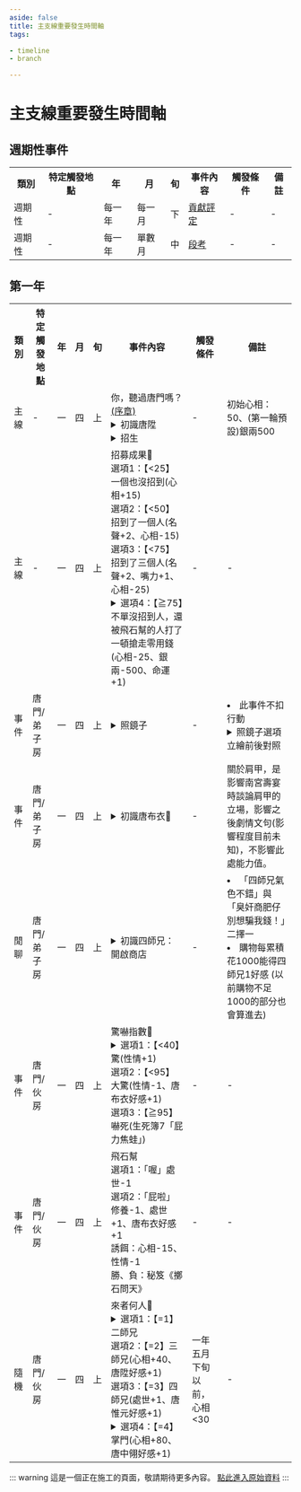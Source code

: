 ```yaml
---
aside: false
title: 主支線重要發生時間軸
tags:

- timeline
- branch

---
```


# 主支線重要發生時間軸

<div class="timeline-container">

## 週期性事件

<table class="timeline-table">
    <tr class="timeline-header">
        <th>類別</th>
        <th>特定觸發地點</th>
        <th>年</th>
        <th>月</th>
        <th>旬</th>
        <th>事件內容</th>
        <th>觸發條件</th>
        <th>備註</th>
    </tr>
<tr>
    <td>週期性</td>
    <td>-</td>
    <td>每一年</td>
    <td>每一月</td>
    <td>下</td>
    <td><a href="https://forum.gamer.com.tw/Co.php?bsn=73317&sn=259" target="_blank">貢獻評定</a><!---TODO 花時間再把貢獻機制獨立出來寫--></td>
    <td>-</td>
    <td>-</td>
</tr>
<tr>
    <td>週期性</td>
    <td>-</td>
    <td>每一年</td>
    <td>單數月</td>
    <td>中</td>
    <td><a href="https://forum.gamer.com.tw/Co.php?bsn=73317&sn=260" target="_blank">段考</a></td>
    <td>-</td>
    <td>-</td>
</tr>
</table>
</div>

<div class="timeline-container">

## 第一年

<table class="timeline-table">
    <tr class="timeline-header">
        <th>類別</th>
        <th>特定觸發地點</th>
        <th>年</th>
        <th>月</th>
        <th>旬</th>
        <th>事件內容</th>
        <th>觸發條件</th>
        <th>備註</th>
    </tr>
<tr>
    <td>主線</td>
    <td>-</td>
    <td>一</td>
    <td>四</td>
    <td>上</td>
    <td>
        你，聽過唐門嗎？<a href="https://forum.gamer.com.tw/Co.php?bsn=73317&sn=248" target="_blank">(序章)</a><br>
        <details>
            <summary>初識唐陞</summary>
            選項1：「附和三師兄」(唐中翎好感-1、嘴力+1、道德-1)<br>
            選項2：「唯唯諾諾」(唐中翎好感+1、處世-1、性情-1)
        </details>
        <details>
            <summary>招生</summary>
            選項1：「講點幹話刺激他」(嘴力+1、處世-1、道德-1、性情+1)<br>
            選項2：「講點好聽的話安慰他」(修養+1、唐陞+1)
        </details>
    </td>
    <td>-</td>
    <td>初始心相：50、(第一輪預設)銀兩500</td>
</tr>
<tr>
    <td>主線</td>
    <td>-</td>
    <td>一</td>
    <td>四</td>
    <td>上</td>
    <td>
        招募成果🎲<br>
        選項1：【<25】一個也沒招到(心相+15)<br>
        選項2：【<50】招到了一個人(名聲+2、心相-15)<br>
        選項3：【<75】招到了三個人(名聲+2、嘴力+1、心相-25)<br>
        <details>
            <summary>選項4：【≧75】不單沒招到人，還被飛石幫的人打了一頓搶走零用錢(心相-25、銀兩-500、命運+1)</summary>
            選項4.1：「無妨，這筆帳我遲早自己討回」性情+2<br>
            選項4.2：「算了吧，誰讓我們對不起人在先呢？大局為重」修養+1、處世-1、名聲-1、唐陞好感+1
        </details>
    </td>
    <td>-</td>
    <td>-</td>
</tr>
<tr>
    <td>事件</td>
    <td>唐門/弟子房</td>
    <td>一</td>
    <td>四</td>
    <td>上</td>
    <td>
        <details>
            <summary>照鏡子</summary>
            選項1：「還不算差」(天賦自戀LV1、性情-2)<br>
            選項2：「內在更重要」(學問+1)<br>
            選項3：「實在是難看」(心相-20、性情-1、修養-1、命運+1)<br>
        </details>
    </td>
    <td>-</td>
    <td>
        <li>此事件不扣行動</li>     
        <details>
            <summary>照鏡子選項立繪前後對照</summary>
                <details>
                    <summary>before</summary>
                    <img src="/images/story-branch-timeline/before-normal-face.png" alt="before normal face">
                </details>
                <details>
                    <summary>after</summary>
                    <img src="/images/story-branch-timeline/after-normal-face.png" alt="after normal face">
                </details>
        </details>
    </td>
</tr>
<tr>
    <td>事件</td>
    <td>唐門/弟子房</td>
    <td>一</td>
    <td>四</td>
    <td>上</td>
    <td>
        <details>
            <summary>初識唐布衣🎲</summary>
            <details>
                <summary>選項1：【>60】琴棋書畫</summary>
                選項1.1：「人家只不過穿體面點，何必呢？」唐布衣好感-1、南宮世家好感+1、支持肩甲<br>
                選項1.2：「啊，我好像懂」唐布衣好感+1、嘴力+1、獲得大師兄的塗鴉、不支持肩甲
            </details>
            <details>
                <summary>選項2：【>20】吃喝嫖賭(道德<40，唐布衣好感+3、名聲-1；道德≥40，唐布衣好感-1)</summary>
                劇情觸發<br>
                2.1【決戰】勝：武學+2、名聲+1；負：武學+2；<br>
                選項2.1.1：「當然是全部還給鄉親」名聲+2、道德+1、唐中翎好感+1、唐布衣好感-1<br>
                選項2.1.2：「扣一半下來當作我們的酬庸，其他歸還」名聲+1、銀兩+500、處世-1、唐布衣好感+1<br>
                選項2.1.3：「我也有出力，一人一半平分」嘴力+1、道德-1、處世-1、性情+1、銀兩+2000<br>
            </details>
            <details>
                <summary>選項3：【≦20】咱們去鬧小師妹</summary>
                選項3.1：「我也要練好輕功，將來和小師妹並肩在簷上作伴！」性情+1、獲得秘笈《逍遙遊腿法》<br>
                <details>
                    <summary>選項3.2：「一人三化？三個小師妹簡直棒呆了！」唐布衣好感+2</summary>
                    🎲對於輕功的感想：輕功正向補正<br>
                    選項3.2.1：【≧80】風景真好(性情+1)<br>
                    <details>
                        <summary>選項3.2.2：【≧40】勉強還能故作鎮定(處世-1、戰唐布衣)</summary>
                        武學+2<br>
                        選項3.2.2.1：「相信」心相+20、唐布衣好感+1<br>
                        選項3.2.2.2：「喇逼雕啦(胡說八道啦)」心相+20、唐布衣好感+1
                    </details>
                </details>
                選項3.3：【<40】咿咿咿啊啊放我下去啊啊啊(性情-2、心相+20、嘴力+1、輕功+1、唐默鈴好感+1
            </details>
        </details>
    </td>
    <td>-</td>
    <td>關於肩甲，是影響南宮壽宴時談論肩甲的立場，影響之後劇情文句(影響程度目前未知)，不影響此處能力值。</td>
</tr>
<tr>
    <td>閒聊</td>
    <td>唐門/弟子房</td>
    <td>一</td>
    <td>四</td>
    <td>上</td>
    <td>
    <details>
        <summary>初識四師兄：開啟商店</summary>
        閒聊1：「四師兄氣色不錯」<br>
        <details>
            <summary>閒聊2：這次有賣色紙嗎？</summary>
            選項2.1：「即使如此我也想讓她開心。」(銀兩-50)<br>
            選項2.2：「說得也是，算了。」(心相-10、處世-1)<br>
        </details>
        閒聊3：「臭奸商肥仔別想騙我錢！」(四師兄好感-1)
    </details>
    </td>
    <td>-</td>
    <td>
        <li>「四師兄氣色不錯」與「臭奸商肥仔別想騙我錢！」二擇一</li>
        <li>購物每累積花1000能得四師兄1好感 (以前購物不足1000的部分也會算進去)</li>
    </td>
</tr>
<tr>
    <td>事件</td>
    <td>唐門/伙房</td>
    <td>一</td>
    <td>四</td>
    <td>上</td>
    <td>
        驚嚇指數🎲
        <details>
            <summary>選項1：【<40】驚(性情+1)</summary>
            選項1.1：「好言相勸」道德+1、修養+1、廚藝+1<br>
            選項1.2：「講幹話對付他」道德-1、嘴力+2、唐布衣好感+2
        </details>
        選項2：【<95】大驚(性情-1、唐布衣好感+1)<br>
        選項3：【≧95】嚇死(<span class="be-icon">生死簿7「屁力焦蛙」</span>)
    </td>
    <td>-</td>
    <td>-</td>
</tr>
<tr>
    <td>事件</td>
    <td>唐門/伙房</td>
    <td>一</td>
    <td>四</td>
    <td>上</td>
    <td>
        飛石幫<br>
        選項1：「喔」處世-1<br>
        選項2：「屁啦」修養-1、處世+1、唐布衣好感+1<br>
        誘餌：心相-15、性情-1<br>
        勝、負：秘笈《擲石問天》
    </td>
    <td>-</td>
    <td>-</td>
</tr>
<tr>
    <td>隨機</td>
    <td>唐門/伙房</td>
    <td>一</td>
    <td>四</td>
    <td>上</td>
    <td>
        來者何人🎲<br>
        <details>
            <summary>選項1：【=1】二師兄</summary>
            二師兄的言外之意🎲：<br>
            處世補正(矯情+20知禮+10豪爽-10粗魯-20)、<br>
            唐錚好感正向補正<br>
            選項1.1：【>50】領會了(心相+80、唐錚好感+1)<br>
            選項1.2：【≦50】沒有領會(心相-10、唐錚好感+1)
        </details>
        選項2：【=2】三師兄(心相+40、唐陞好感+1)<br>
        選項3：【=3】四師兄(處世+1、唐惟元好感+1)<br>
        <details>
            <summary>選項4：【=4】掌門(心相+80、唐中翎好感+1)</summary>
            選項4.1：「一點也不辛苦，為了師門！」(處世-1、唐中翎好感+1)<br>
            選項4.2：「是有點兒吃不消」(體力+1)
        </details>
    </td>
    <td>一年五月下旬以前，心相<30</td>
    <td>-</td>
</tr>

</table>
</div>

::: warning
這是一個正在施工的頁面，敬請期待更多內容。
<a href="https://docs.google.com/spreadsheets/d/10wN_Kfusr5ipzXVzvNewsPHmn3HNCNUtqME26t94I4o/preview?gid=1043011068#gid=1043011068" target="_blank">點此進入原始資料</a>
:::